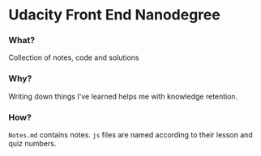 # Udacity Front End Nanodegree
### What?
Collection of notes, code and solutions

### Why?
Writing down things I've learned helps me with knowledge retention. 

### How?
`Notes.md` contains notes.
`js` files are named according to their lesson and quiz numbers.
